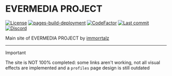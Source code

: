 # EVERMEDIA PROJECT

[![License](https://img.shields.io/badge/license-GPL%20v3-yellow?color=goldenrod)](https://github.com/immorrtalz/evermedia-project/blob/main/LICENSE)
[![pages-build-deployment](https://github.com/immorrtalz/evermedia-project/actions/workflows/pages/pages-build-deployment/badge.svg?branch=main)](https://github.com/immorrtalz/evermedia-project/actions/workflows/pages/pages-build-deployment)
[![CodeFactor](https://www.codefactor.io/repository/github/immorrtalz/evermedia-project/badge/main)](https://www.codefactor.io/repository/github/immorrtalz/evermedia-project/overview/main)
[![Last commit](https://img.shields.io/github/last-commit/immorrtalz/evermedia-project?color=orange)]()
[![Discord](https://img.shields.io/discord/600372807062519848?label=discord&color=slateblue)](https://discord.gg/GbzYVdF)

Main site of EVERMEDIA PROJECT by [immorrtalz](https://github.com/immorrtalz)

---

> [!IMPORTANT]
> The site is NOT 100% completed: some links aren't working, not all visual effects are implemented and a `profiles` page design is still outdated